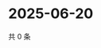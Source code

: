 # 2025-06-20

共 0 条

<!-- BEGIN ZHIHUQUESTIONS -->
<!-- 最后更新时间 Fri Jun 20 2025 00:14:08 GMT+0800 (China Standard Time) -->

<!-- END ZHIHUQUESTIONS -->
